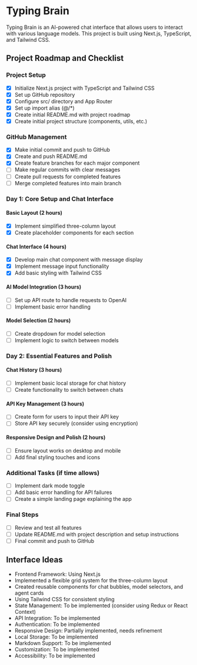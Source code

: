 # Typing Brain

Typing Brain is an AI-powered chat interface that allows users to interact with various language models. This project is built using Next.js, TypeScript, and Tailwind CSS.

## Project Roadmap and Checklist

### Project Setup
- [x] Initialize Next.js project with TypeScript and Tailwind CSS
- [x] Set up GitHub repository
- [x] Configure src/ directory and App Router
- [x] Set up import alias (@/*)
- [x] Create initial README.md with project roadmap
- [x] Create initial project structure (components, utils, etc.)

### GitHub Management
- [x] Make initial commit and push to GitHub
- [x] Create and push README.md
- [x] Create feature branches for each major component
- [ ] Make regular commits with clear messages
- [ ] Create pull requests for completed features
- [ ] Merge completed features into main branch

### Day 1: Core Setup and Chat Interface
#### Basic Layout (2 hours)
- [x] Implement simplified three-column layout
- [x] Create placeholder components for each section

#### Chat Interface (4 hours)
- [x] Develop main chat component with message display
- [x] Implement message input functionality
- [x] Add basic styling with Tailwind CSS

#### AI Model Integration (3 hours)
- [ ] Set up API route to handle requests to OpenAI
- [ ] Implement basic error handling

#### Model Selection (2 hours)
- [ ] Create dropdown for model selection
- [ ] Implement logic to switch between models

### Day 2: Essential Features and Polish
#### Chat History (3 hours)
- [ ] Implement basic local storage for chat history
- [ ] Create functionality to switch between chats

#### API Key Management (3 hours)
- [ ] Create form for users to input their API key
- [ ] Store API key securely (consider using encryption)

#### Responsive Design and Polish (2 hours)
- [ ] Ensure layout works on desktop and mobile
- [ ] Add final styling touches and icons

### Additional Tasks (if time allows)
- [ ] Implement dark mode toggle
- [ ] Add basic error handling for API failures
- [ ] Create a simple landing page explaining the app

### Final Steps
- [ ] Review and test all features
- [ ] Update README.md with project description and setup instructions
- [ ] Final commit and push to GitHub

## Interface Ideas

- Frontend Framework: Using Next.js
- Implemented a flexible grid system for the three-column layout
- Created reusable components for chat bubbles, model selectors, and agent cards
- Using Tailwind CSS for consistent styling
- State Management: To be implemented (consider using Redux or React Context)
- API Integration: To be implemented
- Authentication: To be implemented
- Responsive Design: Partially implemented, needs refinement
- Local Storage: To be implemented
- Markdown Support: To be implemented
- Customization: To be implemented
- Accessibility: To be implemented

